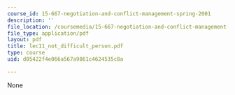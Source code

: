 ```yaml
---
course_id: 15-667-negotiation-and-conflict-management-spring-2001
description: ''
file_location: /coursemedia/15-667-negotiation-and-conflict-management-spring-2001/d05422f4e066a567a9861c4624535c8a_lec11_not_difficult_person.pdf
file_type: application/pdf
layout: pdf
title: lec11_not_difficult_person.pdf
type: course
uid: d05422f4e066a567a9861c4624535c8a

---
```

None